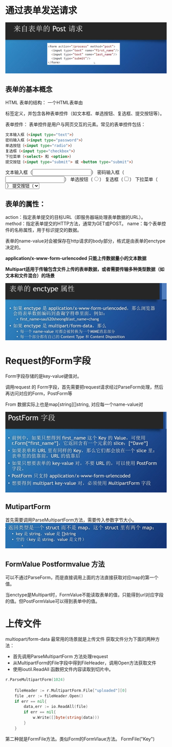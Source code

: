 # 通过表单发送请求

![alt text](image-14.png)

## 表单的基本概念
HTML 表单的结构：
一个HTML表单由 <form> 标签定义，并包含各种表单控件（如文本框、单选按钮、复选框、提交按钮等）。

表单控件：
表单控件是用户与网页交互的元素。常见的表单控件包括：

```html
文本输入框（<input type="text">）
密码输入框（<input type="password">）
单选按钮（<input type="radio">）
复选框（<input type="checkbox">）
下拉菜单（<select> 和 <option>）
提交按钮（<input type="submit"> 或 <button type="submit">）
```

文本输入框（<input type="text">）
密码输入框（<input type="password">）
单选按钮（<input type="radio">）
复选框（<input type="checkbox">）
下拉菜单（<select> 和 <option>）
提交按钮（<input type="submit"> 

## 表单的属性：

action：指定表单提交的目标URL（即服务器端处理表单数据的URL）。
method：指定表单提交的HTTP方法，通常为GET或POST。
name：每个表单控件的名称属性，用于标识提交的数据。

表单的name-value对会被保存在http请求的body部分，格式是由表单的enctype决定的。

**application/x-www-form-urlencoded 只能上传数据量小的文本数据**

**Multipart适用于传输包含文件上传的表单数据，或者需要传输多种类型数据（如文本和文件混合）的场景**

![alt text](image-15.png)


# Request的Form字段
Form字段存储的是key-value键值对。

调用request 的 Form字段，首先需要把request请求经过ParseForm处理，然后再访问对应的Form，PostForm等

From 数据实际上也是map[string][]string, 对应每一个name-value对

![alt text](image-16.png)
## MutipartForm
首先需要调用ParseMultipartForm方法，需要传入参数字节大小。
![alt text](image-17.png)

## FormValue Postformvalue 方法
可以不通过ParseForm，而是直接调用上面的方法直接获取对应map的第一个值。

当enctype是Multipart时，FormValue不能读取表单的值，只能得到url对应字段的值。但PostFormValue可以得到表单中的值。

# 上传文件
 multiopart/form-data 最常用的场景就是上传文件
获取文件分为下面的两种方法：
-   首先调用ParseMultipartForm 方法处理request
-   从MultipartForm的File字段中得到FileHeader，调用Open方法获取文件
-   使用ioutil.ReadAll 函数把文件内容读取到切片中。

```GO
r.ParseMultipartForm(1024)

	fileHeader := r.MultipartForm.File["uploaded"][0]
	file ,err := fileHeader.Open()
	if err == nil{
		data,err := io.ReadAll(file)
		if err == nil{
			w.Write([]byte(string(data)))
		}
	}
```

第二种就是FormFile方法。类似Form的FormVlaue方法。
    FormFile("Key")
